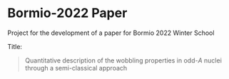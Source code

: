# Bormio-2022 Paper

Project for the development of a paper for Bormio 2022 Winter School

Title:

> Quantitative description of the wobbling properties in odd-$A$ nuclei through a semi-classical approach